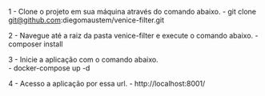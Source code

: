 1 - Clone o projeto em sua máquina através do comando abaixo. 
    - git clone git@github.com:diegomaustem/venice-filter.git
    
2 - Navegue até a raiz da pasta venice-filter e execute o comando abaixo. 
    - composer install 

3 - Inicie a aplicação com o comando abaixo.  
    - docker-compose up -d
    
4 - Acesso a aplicação por essa url.
    - http://localhost:8001/
